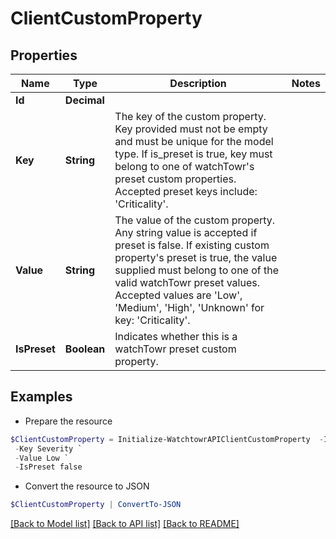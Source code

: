 # ClientCustomProperty
## Properties

Name | Type | Description | Notes
------------ | ------------- | ------------- | -------------
**Id** | **Decimal** |  | 
**Key** | **String** | The key of the custom property. Key provided must not be empty and must be unique for the model type. If is_preset is true, key must belong to one of watchTowr&#39;s preset custom properties. Accepted preset keys include: &#39;Criticality&#39;. | 
**Value** | **String** | The value of the custom property. Any string value is accepted if preset is false. If existing custom property&#39;s preset is true, the value supplied must belong to one of the valid watchTowr preset values. Accepted values are &#39;Low&#39;, &#39;Medium&#39;, &#39;High&#39;, &#39;Unknown&#39; for key: &#39;Criticality&#39;. | 
**IsPreset** | **Boolean** | Indicates whether this is a watchTowr preset custom property. | 

## Examples

- Prepare the resource
```powershell
$ClientCustomProperty = Initialize-WatchtowrAPIClientCustomProperty  -Id 1 `
 -Key Severity `
 -Value Low `
 -IsPreset false
```

- Convert the resource to JSON
```powershell
$ClientCustomProperty | ConvertTo-JSON
```

[[Back to Model list]](../README.md#documentation-for-models) [[Back to API list]](../README.md#documentation-for-api-endpoints) [[Back to README]](../README.md)

